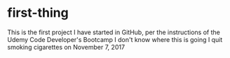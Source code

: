 # first-thing
This is the first project I have started in GitHub, per the instructions of the Udemy Code Developer's Bootcamp
I don't know where this is going
I quit smoking cigarettes on November 7, 2017
